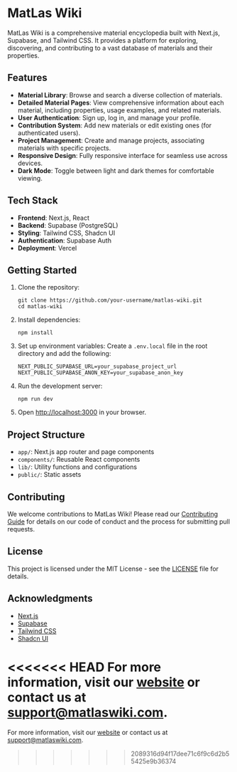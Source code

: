 # MatLas Wiki

MatLas Wiki is a comprehensive material encyclopedia built with Next.js, Supabase, and Tailwind CSS. It provides a platform for exploring, discovering, and contributing to a vast database of materials and their properties.

## Features

- **Material Library**: Browse and search a diverse collection of materials.
- **Detailed Material Pages**: View comprehensive information about each material, including properties, usage examples, and related materials.
- **User Authentication**: Sign up, log in, and manage your profile.
- **Contribution System**: Add new materials or edit existing ones (for authenticated users).
- **Project Management**: Create and manage projects, associating materials with specific projects.
- **Responsive Design**: Fully responsive interface for seamless use across devices.
- **Dark Mode**: Toggle between light and dark themes for comfortable viewing.

## Tech Stack

- **Frontend**: Next.js, React
- **Backend**: Supabase (PostgreSQL)
- **Styling**: Tailwind CSS, Shadcn UI
- **Authentication**: Supabase Auth
- **Deployment**: Vercel

## Getting Started

1. Clone the repository:
   ```
   git clone https://github.com/your-username/matlas-wiki.git
   cd matlas-wiki
   ```

2. Install dependencies:
   ```
   npm install
   ```

3. Set up environment variables:
   Create a `.env.local` file in the root directory and add the following:
   ```
   NEXT_PUBLIC_SUPABASE_URL=your_supabase_project_url
   NEXT_PUBLIC_SUPABASE_ANON_KEY=your_supabase_anon_key
   ```

4. Run the development server:
   ```
   npm run dev
   ```

5. Open [http://localhost:3000](http://localhost:3000) in your browser.

## Project Structure

- `app/`: Next.js app router and page components
- `components/`: Reusable React components
- `lib/`: Utility functions and configurations
- `public/`: Static assets

## Contributing

We welcome contributions to MatLas Wiki! Please read our [Contributing Guide](CONTRIBUTING.md) for details on our code of conduct and the process for submitting pull requests.

## License

This project is licensed under the MIT License - see the [LICENSE](LICENSE) file for details.

## Acknowledgments

- [Next.js](https://nextjs.org/)
- [Supabase](https://supabase.com/)
- [Tailwind CSS](https://tailwindcss.com/)
- [Shadcn UI](https://ui.shadcn.com/)

<<<<<<< HEAD
For more information, visit our [website](https://matlas-wiki.vercel.app) or contact us at support@matlaswiki.com.
=======
For more information, visit our [website](https://matlas-wiki.vercel.app) or contact us at support@matlaswiki.com.
>>>>>>> 2089316d94f17dee71c6f9c6d2b55425e9b36374
